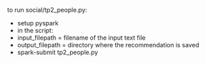 to run social/tp2_people.py:
- setup pyspark
- in the script:
- input_filepath = filename of the input text file
- output_filepath = directory where the recommendation is saved
- spark-submit tp2_people.py
